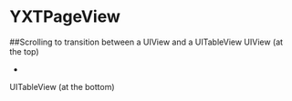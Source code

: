 # YXTPageView
##Scrolling to transition between a UIView and a UITableView
UIView (at the top)

  + 

UITableView (at the bottom)
